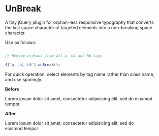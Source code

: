 UnBreak
=========

A tiny jQuery plugin for orphan-less responsive typography that converts the last space character of targeted elements into a non-breaking space character.

Use as follows: 

``` javascript

// Remove orphans from all p, h4 and h6 tags

$('p, h4, h6').unBreak();

```

For quick operation, select elements by tag name rather than class name, and use sparingly.

**Before**

Lorem ipsum dolor sit amet, consectetur adipisicing elit, sed do eiusmod<br/>
tempor

**After**

Lorem ipsum dolor sit amet, consectetur adipisicing elit, sed do<br/>
eiusmod tempor